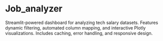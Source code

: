 # Job_analyzer
Streamlit-powered dashboard for analyzing tech salary datasets. Features dynamic filtering, automated column mapping, and interactive Plotly visualizations. Includes caching, error handling, and responsive design.
